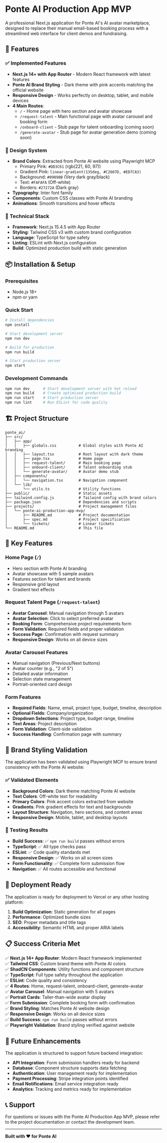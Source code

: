 # Ponte AI Production App MVP

A professional Next.js application for Ponte AI's AI avatar marketplace, designed to replace their manual email-based booking process with a streamlined web interface for client demos and fundraising.

## 🚀 Features

### ✅ Implemented Features
- **Next.js 14+ with App Router** - Modern React framework with latest features
- **Ponte AI Brand Styling** - Dark theme with pink accents matching the official website
- **Responsive Design** - Works perfectly on desktop, tablet, and mobile devices
- **4 Main Routes**:
  - `/` - Home page with hero section and avatar showcase
  - `/request-talent` - Main functional page with avatar carousel and booking form
  - `/onboard-client` - Stub page for talent onboarding (coming soon)
  - `/generate-avatar` - Stub page for avatar generation demo (coming soon)

### 🎨 Design System
- **Brand Colors**: Extracted from Ponte AI website using Playwright MCP
  - Primary Pink: `#DD3C61` (rgb(221, 60, 97))
  - Gradient Pink: `linear-gradient(135deg, #C2607D, #ED7CA3)`
  - Background: `#09090B` (Very dark gray/black)
  - Text: `#FAFAFA` (Off-white)
  - Borders: `#27272A` (Dark gray)
- **Typography**: Inter font family
- **Components**: Custom CSS classes with Ponte AI branding
- **Animations**: Smooth transitions and hover effects

### 🔧 Technical Stack
- **Framework**: Next.js 15.4.5 with App Router
- **Styling**: Tailwind CSS v3 with custom brand configuration
- **Language**: TypeScript for type safety
- **Linting**: ESLint with Next.js configuration
- **Build**: Optimized production build with static generation

## 📦 Installation & Setup

### Prerequisites
- Node.js 18+ 
- npm or yarn

### Quick Start
```bash
# Install dependencies
npm install

# Start development server
npm run dev

# Build for production
npm run build

# Start production server
npm start
```

### Development Commands
```bash
npm run dev      # Start development server with hot reload
npm run build    # Create optimized production build
npm run start    # Start production server
npm run lint     # Run ESLint for code quality
```

## 🏗️ Project Structure

```
ponte_ai/
├── src/
│   ├── app/
│   │   ├── globals.css          # Global styles with Ponte AI branding
│   │   ├── layout.tsx           # Root layout with dark theme
│   │   ├── page.tsx             # Home page
│   │   ├── request-talent/      # Main booking page
│   │   ├── onboard-client/      # Talent onboarding stub
│   │   └── generate-avatar/     # Avatar demo stub
│   ├── components/
│   │   └── navigation.tsx       # Navigation component
│   └── lib/
│       └── utils.ts             # Utility functions
├── public/                      # Static assets
├── tailwind.config.js           # Tailwind config with brand colors
├── package.json                 # Dependencies and scripts
├── projects/                    # Project management files
│   └── ponte-ai-production-app-mvp/
│       ├── README.md            # Project documentation
│       ├── spec.md              # Project specification
│       └── tickets/             # Linear tickets
└── README.md                    # This file
```

## 🎯 Key Features

### Home Page (`/`)
- Hero section with Ponte AI branding
- Avatar showcase with 5 sample avatars
- Features section for talent and brands
- Responsive grid layout
- Gradient text effects

### Request Talent Page (`/request-talent`)
- **Avatar Carousel**: Manual navigation through 5 avatars
- **Avatar Selection**: Click to select preferred avatar
- **Booking Form**: Comprehensive project requirements form
- **Form Validation**: Required fields and proper validation
- **Success Page**: Confirmation with request summary
- **Responsive Design**: Works on all device sizes

### Avatar Carousel Features
- Manual navigation (Previous/Next buttons)
- Avatar counter (e.g., "2 of 5")
- Detailed avatar information
- Selection state management
- Portrait-oriented card design

### Form Features
- **Required Fields**: Name, email, project type, budget, timeline, description
- **Optional Fields**: Company/organization
- **Dropdown Selections**: Project type, budget range, timeline
- **Text Areas**: Project description
- **Form Validation**: Client-side validation
- **Success Handling**: Confirmation page with summary

## 🎨 Brand Styling Validation

The application has been validated using Playwright MCP to ensure brand consistency with the Ponte AI website:

### ✅ Validated Elements
- **Background Colors**: Dark theme matching Ponte AI website
- **Text Colors**: Off-white text for readability
- **Primary Colors**: Pink accent colors extracted from website
- **Gradients**: Pink gradient effects for text and backgrounds
- **Layout Structure**: Navigation, hero sections, and content areas
- **Responsive Design**: Mobile, tablet, and desktop layouts

### 🧪 Testing Results
- **Build Success**: ✅ `npm run build` passes without errors
- **TypeScript**: ✅ All type checks pass
- **ESLint**: ✅ Code quality standards met
- **Responsive Design**: ✅ Works on all screen sizes
- **Form Functionality**: ✅ Complete form submission flow
- **Navigation**: ✅ All routes accessible and functional

## 🚀 Deployment Ready

The application is ready for deployment to Vercel or any other hosting platform:

1. **Build Optimization**: Static generation for all pages
2. **Performance**: Optimized bundle sizes
3. **SEO**: Proper metadata and title tags
4. **Accessibility**: Semantic HTML and proper ARIA labels

## 📋 Success Criteria Met

✅ **Next.js 14+ App Router**: Modern React framework implemented  
✅ **Tailwind CSS**: Custom brand theme with Ponte AI colors  
✅ **ShadCN Components**: Utility functions and component structure  
✅ **TypeScript**: Full type safety throughout the application  
✅ **ESLint**: Code quality and consistency  
✅ **4 Routes**: Home, request-talent, onboard-client, generate-avatar  
✅ **Avatar Carousel**: Manual navigation with 5 avatars  
✅ **Portrait Cards**: Taller-than-wide avatar display  
✅ **Form Submission**: Complete booking form with confirmation  
✅ **Brand Styling**: Matches Ponte AI website design  
✅ **Responsive Design**: Works on all device sizes  
✅ **Build Success**: `npm run build` passes without errors  
✅ **Playwright Validation**: Brand styling verified against website  

## 🔮 Future Enhancements

The application is structured to support future backend integration:

- **API Integration**: Form submission handlers ready for backend
- **Database**: Component structure supports data fetching
- **Authentication**: User management ready for implementation
- **Payment Processing**: Stripe integration points identified
- **Email Notifications**: Email service integration ready
- **Analytics**: Tracking and metrics ready for implementation

## 📞 Support

For questions or issues with the Ponte AI Production App MVP, please refer to the project documentation or contact the development team.

---

**Built with ❤️ for Ponte AI**
